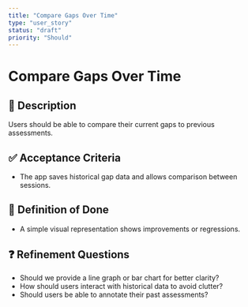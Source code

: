 ```yaml
---
title: "Compare Gaps Over Time"
type: "user_story"
status: "draft"
priority: "Should"
---
```


# Compare Gaps Over Time

## 📌 Description
Users should be able to compare their current gaps to previous assessments.

## ✅ Acceptance Criteria
- The app saves historical gap data and allows comparison between sessions.

## 🎯 Definition of Done
- A simple visual representation shows improvements or regressions.

## ❓ Refinement Questions
- Should we provide a line graph or bar chart for better clarity?
- How should users interact with historical data to avoid clutter?
- Should users be able to annotate their past assessments?
